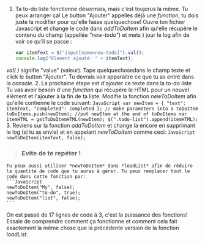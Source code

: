 1.  Ta to-do liste fonctionne désormais, mais c'est toujorus la même. Tu peux arranger ça! Le button "Ajouter" appelles déjà une *function*, tu dois juste la modifier pour qu'elle fasse quelquechose!
  Ouvre ton fichier Javascript et change le code dans *addToDoItem* afin qu'elle récupère le contenu du champ (appellée *"new-todo"*) et mets ) jour le log afin de voir ce qu'il se passe :
    ```JavaScript
    var itemText = $("input[name=new-todo]").val();
    console.log("Element ajouté: " + itemText);
    ```
*val( )* signifie "value" (valeur). Tape quelquechosedans le champ texte et click le button "Ajouter". Tu devrais voir apparaitre ce que tu as entré dans la *console*.
2. La prochaine étape est d'ajouter ce texte dans la to-do liste Tu vas avoir besoin d'une *function* qui récupère le HTML pour un nouvel élément et l'ajouter à la fin de ta liste. Modifie la fonction *newToDoItem* afin qu'elle contienne le code suivant:
    ```JavaScript
    var newItem = {
                    "text": itemText,
                    "completed": completed
                }; // make parameters into a toDoItem
    toDoItems.push(newItem); //put newItem at the end of toDoItems
    var itemHTML = getToDoItemHTML(newItem);
    $(".todo-list").append(itemHTML);
    ```
3. Reviens sur la fonction *addToDoItem* et change la encore en supprimant le log (si tu as envie) et en appelant *newToDoItem* comme ceci:
    ```JavaScript
    newToDoItem(itemText, false);
    ```
 > ### Evite de te repéter !
    Tu peux aussi utiliser *newToDoItem* dans *loadList* afin de réduire la quantité de code que tu auras à gérer. Tu peux remplacer tout le code dans cette fonction par:
    ```JavaScript
    newToDoItem("My", false);
    newToDoItem("to-do", true);
    newToDoItem("list", false);
    ```
  On est passé de 17 lignes de code à 3, c'est la puissance des fonctions! Essaie de comprendre comment ça fonctionne et comment cela fait exactement la même chose que la précédente version de la fonction *loadList*.
